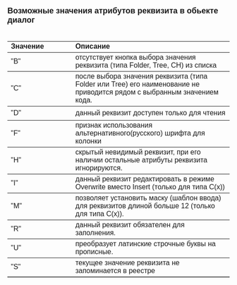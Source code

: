 ﻿<html>
<head>
<title>Диалог\Attribute</title>
</head>

<body>

<p><strong><font face="Arial" size="4">Возможные значения атрибутов 
реквизита в обьекте диалог<br>
&nbsp;</font></strong></p>

<table border="1" cellPadding="5" cols="2" frame="below" rules="rows">
<TBODY>
  <tr vAlign="top">
    <td class="label" style="width: 29%"><font face="Arial"><strong>Значение</strong></font></td>
    <td class="label" width="71%"><font face="Arial"><strong>Описание</strong></font></td>
  </tr>
  <tr>
    <td style="width: 29%"><font face="Arial">&quot;B&quot;</font></td>
    <td width="71%"><font face="Arial">отсутствует кнопка выбора 
	значения реквизита (типа Folder, Tree, CH) из списка &nbsp; </font></td>
  </tr>
  <tr>
    <td style="width: 29%"><font face="Arial">&quot;C&quot;</font></td>
    <td width="71%"><font face="Arial">после выбора значения реквизита 
	(типа Folder или Tree) его наименование не приводится рядом с выбранным 
	значением кода.</font></td>
  </tr>
  <tr>
    <td style="width: 29%; height: 32px"><font face="Arial">&quot;D&quot;</font></td>
    <td width="71%" style="height: 32px"><font face="Arial">данный реквизит доступен только 
	для чтения</font></td>
  </tr>
  <tr>
    <td style="width: 29%"><font face="Arial">&quot;F&quot;</font></td>
    <td width="71%"><span id="result_box" lang="hy" class="short_text">
	<span class="hps"><font face="Arial">признак использования 
	альтернативного(русского) шрифта для колонки</font></span></span></td>
  </tr>
    <tr>
    <td style="width: 29%"><font face="Arial">&quot;H&quot;</font></td>
    <td width="71%"><font face="Arial">скрытый невидимый реквизит, при его наличии 
        остальные атрибуты реквизита игнорируются.</font></td>
    </tr>
  <tr>
    <td style="width: 29%"><font face="Arial">&quot;I&quot;</font></td>
    <td width="71%"><font face="Arial">данный реквизит редактировать в 
	режиме Overwrite вместо Insert (только для типа C(x))</font></td>
  </tr>
    <tr>
    <td style="width: 29%"><font face="Arial">&quot;M&quot;</font></td>
    <td width="71%"><font face="Arial">позволяет установить маску (шаблон ввода) для 
        реквизитов длиной больше 12 (только для типа C(x)).</font></td>
    </tr>
  <tr>
    <td style="width: 29%"><font face="Arial">&quot;R&quot; </font></td>
    <td width="71%"><font face="Arial">данный реквизит обязателен для 
	заполнения.</font></td>
  </tr>
  <tr>
    <td style="width: 29%"><font face="Arial">&quot;U&quot;</font></td>
    <td width="71%"><font face="Arial">преобразует латинские строчные 
	буквы на прописные.</font></td>
  </tr>
	<tr>
    <td style="width: 29%"><font face="Arial">&quot;S&quot;</font></td>
    <td width="71%"><font face="Arial">текущее значение реквизита не 
	запоминается в реестре</font></td>
  </tr>
</table>
</body>
</html>
